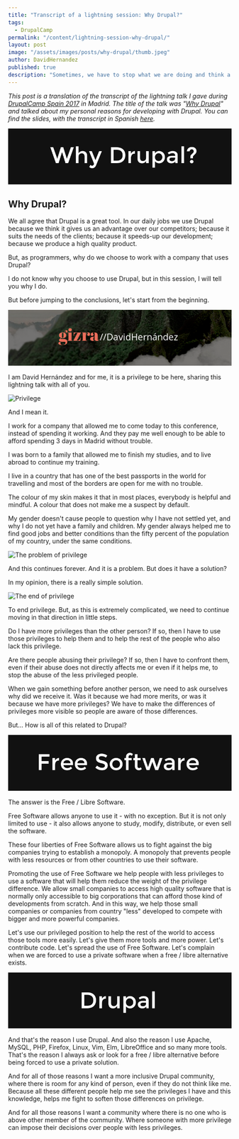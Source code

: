 ```yaml
---
title: "Transcript of a lightning session: Why Drupal?"
tags:
  - DrupalCamp
permalink: "/content/lightning-session-why-drupal/"
layout: post
image: "/assets/images/posts/why-drupal/thumb.jpeg"
author: DavidHernandez
published: true
description: "Sometimes, we have to stop what we are doing and think a little about why we do it."
---
```

*This post is a translation of the transcript of the lightning talk I gave during [DrupalCamp Spain 2017](https://2017.drupalcamp.es/) in Madrid. The title of the talk was "[Why Drupal](https://2017.drupalcamp.es/sessions/why-drupal-davidbaltha)" and talked about my personal reasons for developing with Drupal. You can find the slides, with the transcript in Spanish [here](http://slides.com/david_hernandez/why-drupal/).*

![Why Drupal?](/assets/images/posts/why-drupal/why-drupal.png)

## Why Drupal?

We all agree that Drupal is a great tool. In our daily jobs we use Drupal because we think it gives us an advantage over our competitors; because it suits the needs of the clients; because it speeds-up our development; because we produce a high quality product.

But, as programmers, why do we choose to work with a company that uses Drupal?

I do not know why you choose to use Drupal, but in this session, I will tell you why I do.

But before jumping to the conclusions, let's start from the beginning.

![About me](/assets/images/posts/why-drupal/about-me.png)

I am David Hernández and for me, it is a privilege to be here, sharing this lightning talk with all of you.

![Privilege](/assets/images/posts/why-drupal/privilege.png.png)

And I mean it.

I work for a company that allowed me to come today to this conference, instead of spending it working. And they pay me well enough to be able to afford spending 3 days in Madrid without trouble.

I was born to a family that allowed me to finish my studies, and to live abroad to continue my training.

I live in a country that has one of the best passports in the world for travelling and most of the borders are open for me with no trouble.

The colour of my skin makes it that in most places, everybody is helpful and mindful. A colour that does not make me a suspect by default.

My gender doesn't cause people to question why I have not settled yet, and why I do not yet have a family and children. My gender always helped me to find good jobs and better conditions than the fifty percent of the population of my country, under the same conditions.

![The problem of privilege](/assets/images/posts/why-drupal/problem-of-privilege.png.png)

And this continues forever. And it is a problem. But does it have a solution?

In my opinion, there is a really simple solution.

![The end of privilege](/assets/images/posts/why-drupal/end-of-privilege.png.png)

To end privilege. But, as this is extremely complicated, we need to continue moving in that direction in little steps.

Do I have more privileges than the other person? If so, then I have to use those privileges to help them and to help the rest of the people who also lack this privilege.

Are there people abusing their privilege? If so, then I have to confront them, even if their abuse does not directly affects me or even if it helps me, to stop the abuse of the less privileged people.

When we gain something before another person, we need to ask ourselves why did we receive it. Was it because we had more merits, or was it because we have more privileges? We have to make the differences of privileges more visible so people are aware of those differences.

But... How is all of this related to Drupal?

![Free software](/assets/images/posts/why-drupal/free-software.png)

The answer is the Free / Libre Software.

Free Software allows anyone to use it - with no exception. But it is not only limited to use - it also allows anyone to study, modify, distribute, or even sell the software.

These four liberties of Free Software allows us to fight against the big companies trying to establish a monopoly. A monopoly that prevents people with less resources or from other countries to use their software.

Promoting the use of Free Software we help people with less privileges to use a software that will help them reduce the weight of the privilege difference. We allow small companies to access high quality software that is normally only accessible to big corporations that can afford those kind of developments from scratch. And in this way, we help those small companies or companies from country "less" developed to compete with bigger and more powerful companies.

Let's use our privileged position to help the rest of the world to access those tools more easily. Let's give them more tools and more power. Let's contribute code. Let's spread the use of Free Software. Let's complain when we are forced to use a private software when a free / libre alternative exists.

![Drupal](/assets/images/posts/why-drupal/drupal.png)

And that's the reason I use Drupal. And also the reason I use Apache, MySQL, PHP, Firefox, Linux, Vim, Elm, LibreOffice and so many more tools. That's the reason I always ask or look for a free / libre alternative before being forced to use a private solution.

And for all of those reasons I want a more inclusive Drupal community, where there is room for any kind of person, even if they do not think like me. Because all these different people help me see the privileges I have and this knowledge, helps me fight to soften those differences on privilege.

And for all those reasons I want a community where there is no one who is above other member of the community. Where someone with more privilege can impose their decisions over people with less privileges.
